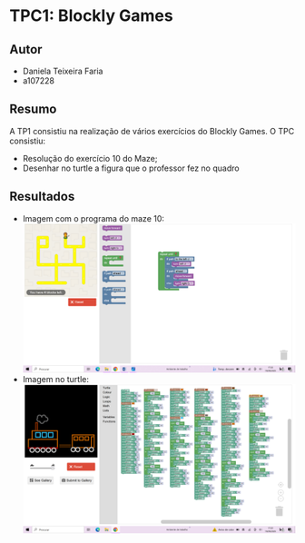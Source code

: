 # TPC1: Blockly Games

## Autor

- Daniela Teixeira Faria
- a107228


## Resumo

A TP1 consistiu na realização de vários exercícios do Blockly Games.
O TPC consistiu:
* Resolução do exercício 10 do Maze;
* Desenhar no turtle a figura que o professor fez no quadro

## Resultados

* Imagem com o programa do maze 10: ![maze10](maze10.png)
* Imagem no turtle: ![comboio.turtle](comboio.turtle.png)
